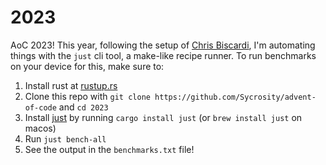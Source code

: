 # 2023

AoC 2023! This year, following the setup of [Chris Biscardi](https://github.com/ChristopherBiscardi/advent-of-code/tree/main/2023/rust), I'm automating things with the `just` cli tool, a make-like recipe runner.
To run benchmarks on your device for this, make sure to:
1. Install rust at [rustup.rs](rustup.rs)
2. Clone this repo with `git clone https://github.com/Sycrosity/advent-of-code` and `cd 2023`
4. Install [just](https://just.systems/) by running `cargo install just` (or `brew install just` on macos)
5. Run `just bench-all`
6. See the output in the `benchmarks.txt` file!
